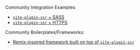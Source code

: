 Community Integration Examples:
 - [`vite-plugin-ssr` + SASS](https://github.com/brillout/vite-plugin-ssr-sass)
 - [`vite-plugin-ssr` + HTTPS](https://github.com/aral/vite-plugin-ssr-with-tls)

Community Boilerplates/Frameworks:
 - [Remix-inspired framework built on top of `vite-plugin-ssr`](https://github.com/deckchairlabs/superfly)
